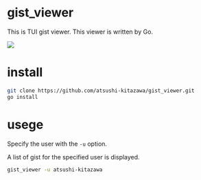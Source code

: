 # gist_viewer
This is TUI gist viewer.
This viewer is written by Go.

![](https://user-images.githubusercontent.com/47269784/111907771-224cfe80-8a9a-11eb-9784-8dca84413192.gif)

# install
```sh
git clone https://github.com/atsushi-kitazawa/gist_viewer.git
go install
```

# usege
Specify the user with the `-u` option.

A list of gist for the specified user is displayed.

```sh
gist_viewer -u atsushi-kitazawa
```
